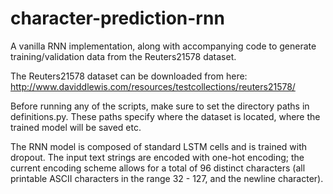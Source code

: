 # character-prediction-rnn
A vanilla RNN implementation, along with accompanying code to generate training/validation data from the Reuters21578 dataset.

The Reuters21578 dataset can be downloaded from here:
http://www.daviddlewis.com/resources/testcollections/reuters21578/

Before running any of the scripts, make sure to set the directory paths in definitions.py. These paths specify where the dataset is located, where the trained model will be saved etc.

The RNN model is composed of standard LSTM cells and is trained with dropout. The input text strings are encoded with one-hot encoding; the current encoding scheme allows for a total of 96 distinct characters (all printable ASCII characters in the range 32 - 127, and the newline character).
